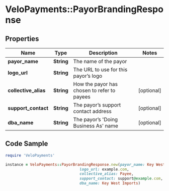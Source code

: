 # VeloPayments::PayorBrandingResponse

## Properties

Name | Type | Description | Notes
------------ | ------------- | ------------- | -------------
**payor_name** | **String** | The name of the payor | 
**logo_url** | **String** | The URL to use for this payor’s logo | 
**collective_alias** | **String** | How the payor has chosen to refer to payees | [optional] 
**support_contact** | **String** | The payor’s support contact address | [optional] 
**dba_name** | **String** | The payor’s &#39;Doing Business As&#39; name | [optional] 

## Code Sample

```ruby
require 'VeloPayments'

instance = VeloPayments::PayorBrandingResponse.new(payor_name: Key West Imports, Inc,
                                 logo_url: example.com,
                                 collective_alias: Payee,
                                 support_contact: support@example.com,
                                 dba_name: Key West Imports)
```


